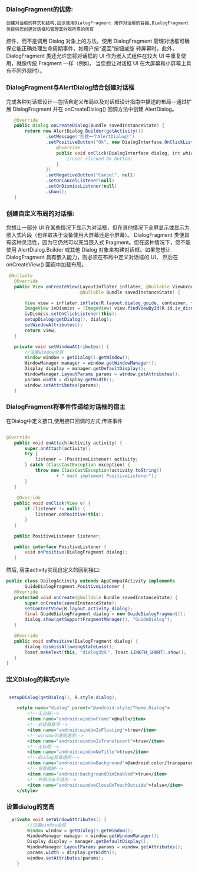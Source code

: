 ### DialogFragment的优势:

    创建对话框的样式和结构,应该使用DialogFragment 用作对话框的容器,DialogFragment 类提供您创建对话框和管理其外观所需的所有
 控件，而不是调用 Dialog 对象上的方法。使用 DialogFragment 管理对话框可确保它能正确处理生命周期事件，如用户按“返回”按钮或旋
 转屏幕时。此外，DialogFragment 类还允许您将对话框的 UI 作为嵌入式组件在较大 UI 中重复使用，就像传统 Fragment 一样（例如，
 当您想让对话框 UI 在大屏幕和小屏幕上具有不同外观时）。
 
 ### DialogFragment与AlertDialog结合创建对话框
 
 完成各种对话框设计—包括自定义布局以及对话框设计指南中描述的布局—通过扩展 DialogFragment 并在 onCreateDialog() 回调方法中创建 AlertDialog。
 
 ```java
    @Override
    public Dialog onCreateDialog(Bundle savedInstanceState) {
        return new AlertDialog.Builder(getActivity())
                .setMessage("创建一个AlertDialog!")
                .setPositiveButton("Ok", new DialogInterface.OnClickListener() {
                    @Override
                    public void onClick(DialogInterface dialog, int which) {
                        //user clicked Ok button;
                    }
                })
                .setNegativeButton("Cancel", null)
                .setOnCancelListener(null)
                .setOnDismissListener(null)
                .show();
    }
 
 ```
 
 ### 创建自定义布局的对话框:
 
 您想让一部分 UI 在某些情况下显示为对话框，但在其他情况下全屏显示或显示为嵌入式片段（也许取决于设备使用大屏幕还是小屏幕）。
 DialogFragment 类便具有这种灵活性，因为它仍然可以充当嵌入式 Fragment。但在这种情况下，您不能使用 AlertDialog.Builder
 或其他 Dialog 对象来构建对话框。如果您想让 DialogFragment 具有嵌入能力，则必须在布局中定义对话框的 UI，
 然后在 onCreateView() 回调中加载布局。
 
 ```java
  @Nullable
    @Override
    public View onCreateView(LayoutInflater inflater, @Nullable ViewGroup container,
                             @Nullable Bundle savedInstanceState) {

        View view = inflater.inflate(R.layout.dialog_guide, container, false);
        ImageView ivDismiss = (ImageView) view.findViewById(R.id.iv_dismiss);
        ivDismiss.setOnClickListener(this);
        setupDialog(getDialog(), dialog);
        setWindowAttributes();
        return view;
    }

    private void setWindowAttributes() {
        //设置window全屏
        Window window = getDialog().getWindow();
        WindowManager manager = window.getWindowManager();
        Display display = manager.getDefaultDisplay();
        WindowManager.LayoutParams params = window.getAttributes();
        params.width = display.getWidth();
        window.setAttributes(params);
    }
 ```
 ### DialogFragment将事件传递给对话框的宿主
 
 在Dialog中定义接口,使用接口回调的方式,传递事件
 
 ```java
 
 @Override
    public void onAttach(Activity activity) {
        super.onAttach(activity);
        try {
            listener = (PositiveListener) activity;
        } catch (ClassCastException exception) {
            throw new ClassCastException(activity.toString()
                    + " must implement PositiveListener");
        }
    }
    
     @Override
    public void onClick(View v) {
        if (listener != null) {
            listener.onPositive(this);
        }
    }

    public PositiveListener listener;

    public interface PositiveListener {
        void onPositive(DialogFragment dialog);
    }
 ```
 然后, 宿主activity实现自定义的回到接口:
 
 ```java
 public class DailogActivity extends AppCompatActivity implements 
        GuideDialogFragment.PositiveListener {
    @Override
    protected void onCreate(@Nullable Bundle savedInstanceState) {
        super.onCreate(savedInstanceState);
        setContentView(R.layout.activity_dialog);
        final GuideDialogFragment dialog = new GuideDialogFragment();
        dialog.show(getSupportFragmentManager(), "GuideDialog");
    }

    @Override
    public void onPositive(DialogFragment dialog) {
        dialog.dismissAllowingStateLoss();
        Toast.makeText(this, "dialog消失", Toast.LENGTH_SHORT).show();
    }
}
 ```
 ### 定义Dialog的样式style
 
 ```java
 
  setupDialog(getDialog(), R.style.dialog);
 
 ```
 
 
```xml
    <style name="dialog" parent="@android:style/Theme.Dialog">
        <!--无边框-->
        <item name="android:windowFrame">@null</item>
        <!--对话框悬浮-->
        <item name="android:windowIsFloating">true</item>
        <!--window半透明透明-->
        <item name="android:windowIsTranslucent">true</item>
        <!--无标题-->
        <item name="android:windowNoTitle">true</item>
        <!--dialog背景透明-->
        <item name="android:windowBackground">@android:color/transparent</item>
        <!--背景模糊-->
        <item name="android:backgroundDimEnabled">true</item>
        <!--外部点击不消失-->
        <item name="android:windowCloseOnTouchOutside">false</item>
    </style>
```

### 设置dialog的宽高

```java
  private void setWindowAttributes() {
        //设置window全屏
        Window window = getDialog().getWindow();
        WindowManager manager = window.getWindowManager();
        Display display = manager.getDefaultDisplay();
        WindowManager.LayoutParams params = window.getAttributes();
        params.width = display.getWidth();
        window.setAttributes(params);
    }

```
 
 

